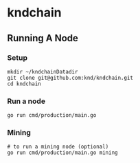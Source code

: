 # kndchain

## Running A Node

### Setup

```
mkdir ~/kndchainDatadir
git clone git@github.com:knd/kndchain.git
cd kndchain
```

### Run a node

```
go run cmd/production/main.go
```

### Mining

```
# to run a mining node (optional)
go run cmd/production/main.go mining
```
